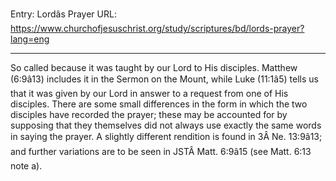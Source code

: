 Entry: Lordâs Prayer
URL: https://www.churchofjesuschrist.org/study/scriptures/bd/lords-prayer?lang=eng

---

So called because it was taught by our Lord to His disciples. Matthew (6:9â13) includes it in the Sermon on the Mount, while Luke (11:1â5) tells us that it was given by our Lord in answer to a request from one of His disciples. There are some small differences in the form in which the two disciples have recorded the prayer; these may be accounted for by supposing that they themselves did not always use exactly the same words in saying the prayer. A slightly different rendition is found in 3Â Ne. 13:9â13; and further variations are to be seen in JSTÂ Matt. 6:9â15 (see Matt. 6:13 note a).
